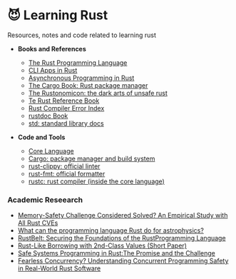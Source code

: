 # :smiling_imp: Learning Rust

Resources, notes and code related to learning rust 

- **Books and References**
  - [The Rust Programming Language](https://doc.rust-lang.org/book/)
  - [CLI Apps in Rust](https://rust-cli.github.io/book/index.html)
  - [Asynchronous Programming in Rust](https://rust-lang.github.io/async-book/)
  - [The Cargo Book: Rust package manager](https://doc.rust-lang.org/cargo/index.html)
  - [The Rustonomicon: the dark arts of unsafe rust](https://doc.rust-lang.org/nomicon/)
  - [Te Rust Reference Book](https://doc.rust-lang.org/reference/index.html)
  - [Rust Compiler Error Index](https://doc.rust-lang.org/error-index.html)
  - [rustdoc Book](https://doc.rust-lang.org/rustdoc/index.html)
  - [std: standard library docs](https://doc.rust-lang.org/std/index.html)

- **Code and Tools**
  - [Core Language](https://github.com/rust-lang/rust)
  - [Cargo: package manager and build system](https://github.com/rust-lang/cargo)
  - [rust-clippy: official linter](https://github.com/rust-lang/rust-clippy)
  - [rust-fmt: official formatter](https://github.com/rust-lang/rustfmt)
  - [rustc: rust compiler (inside the core language)](https://github.com/rust-lang/rust/tree/master/src/rustc)

### Academic Reseearch
- [Memory-Safety Challenge Considered Solved? An Empirical Study with All Rust CVEs](https://arxiv.org/pdf/2003.03296.pdf)
- [What can the programming language Rust do for astrophysics?](https://www.cambridge.org/core/services/aop-cambridge-core/content/view/B51B6DF72B7641F2352C05A502F3D881/S1743921316013168a.pdf/what_can_the_programming_language_rust_do_for_astrophysics.pdf)
- [RustBelt: Securing the Foundations of the RustProgramming Language](https://dl.acm.org/doi/pdf/10.1145/3158154)
- [Rust-Like Borrowing with 2nd-Class Values (Short Paper)](https://dl.acm.org/doi/pdf/10.1145/3136000.3136010)
- [Safe Systems Programming in Rust:The Promise and the Challenge](https://robbertkrebbers.nl/research/articles/safe_programming_rust.pdf)
- [Fearless Concurrency? Understanding Concurrent Programming Safety in Real-World Rust Software](https://arxiv.org/pdf/1902.01906.pdf)
